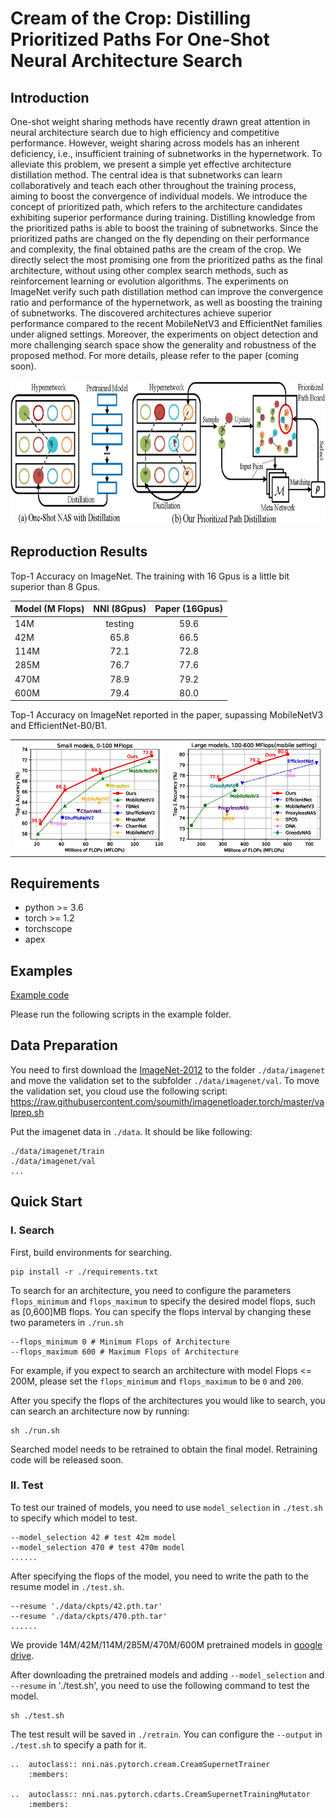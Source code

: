 # Cream of the Crop: Distilling Prioritized Paths For One-Shot Neural Architecture Search

## Introduction
One-shot weight sharing methods have recently drawn great attention in neural architecture search due to high efficiency and competitive performance. However, weight sharing across models has an inherent deficiency, i.e., insufficient training of subnetworks in the hypernetwork. To alleviate this problem, we present a simple yet effective architecture distillation method. The central idea is that subnetworks can learn collaboratively and teach each other throughout the training process, aiming to boost the convergence of individual models. We introduce the concept of prioritized path, which refers to the architecture candidates exhibiting superior performance during training. Distilling knowledge from the prioritized paths is able to boost the training of subnetworks. Since the prioritized paths are changed on the fly depending on their performance and complexity, the final obtained paths are the cream of the crop. We directly select the most promising one from the prioritized paths as the final architecture, without using other complex search methods, such as reinforcement learning or evolution algorithms. The experiments on ImageNet verify such path distillation method can improve the convergence ratio and performance of the hypernetwork, as well as boosting the training of subnetworks. The discovered architectures achieve superior performance compared to the recent MobileNetV3 and EfficientNet families under aligned settings. Moreover, the experiments on object detection and more challenging search space show the generality and robustness of the proposed method. For more details, please refer to the paper (coming soon).

<div align="left">
  <img src="./../../img/cream.jpg" height="230" alt="Ocean"/><br/>
  <!-- <p>Example SiamFC, SiamRPN and SiamMask outputs.</p> -->
</div>

## Reproduction Results
Top-1 Accuracy on ImageNet. The training with 16 Gpus is a little bit superior than 8 Gpus.

| Model (M Flops) | NNI (8Gpus) | Paper (16Gpus) | 
| ---- |:-------------:| :-----:|
| 14M | testing | 59.6 |
| 42M | 65.8 | 66.5 |
| 114M | 72.1 | 72.8 |
| 285M | 76.7 | 77.6 |
| 470M | 78.9 | 79.2 |
| 600M | 79.4 | 80.0 |

Top-1 Accuracy on ImageNet reported in the paper, supassing MobileNetV3 and EfficientNet-B0/B1.

<table style="border: none">
    <th><img src="./../../img/cream_flops100.jpg" alt="drawing" width="400"/></th>
    <th><img src="./../../img/cream_flops600.jpg" alt="drawing" width="400"/></th>
</table>


## Requirements
* python >= 3.6
* torch >= 1.2
* torchscope
* apex

## Examples

[Example code](https://github.com/microsoft/nni/tree/master/examples/nas/cream)

Please run the following scripts in the example folder.

## Data Preparation

You need to first download the [ImageNet-2012](http://www.image-net.org/) to the folder `./data/imagenet` and move the validation set to the subfolder `./data/imagenet/val`. To move the validation set, you cloud use the following script: <https://raw.githubusercontent.com/soumith/imagenetloader.torch/master/valprep.sh> 

Put the imagenet data in `./data`. It should be like following:

```
./data/imagenet/train
./data/imagenet/val
...
```

## Quick Start

### I. Search

First, build environments for searching.

```
pip install -r ./requirements.txt
```

To search for an architecture, you need to configure the parameters `flops_minimum` and `flops_maximum` to specify the desired model flops, such as [0,600]MB flops. You can specify the flops interval by changing these two parameters in `./run.sh`

```
--flops_minimum 0 # Minimum Flops of Architecture
--flops_maximum 600 # Maximum Flops of Architecture
```

For example, if you expect to search an architecture with model Flops <= 200M, please set the `flops_minimum` and `flops_maximum` to be `0` and `200`.

After you specify the flops of the architectures you would like to search, you can search an architecture now by running:

```
sh ./run.sh
```

Searched model needs to be retrained to obtain the final model. Retraining code will be released soon.

### II. Test

To test our trained of models, you need to use `model_selection` in `./test.sh` to specify which model to test.

```
--model_selection 42 # test 42m model
--model_selection 470 # test 470m model
......
```

After specifying the flops of the model, you need to write the path to the resume model in `./test.sh`.

```
--resume './data/ckpts/42.pth.tar'
--resume './data/ckpts/470.pth.tar'
......
```

We provide 14M/42M/114M/285M/470M/600M pretrained models in [google drive](https://drive.google.com/drive/folders/1CQjyBryZ4F20Rutj7coF8HWFcedApUn2).

After downloading the pretrained models and adding `--model_selection` and `--resume` in './test.sh', you need to use the following command to test the model.

```
sh ./test.sh
```

The test result will be saved in `./retrain`. You can configure the `--output` in `./test.sh` to specify a path for it.

```eval_rst
..  autoclass:: nni.nas.pytorch.cream.CreamSupernetTrainer
    :members:

..  autoclass:: nni.nas.pytorch.cdarts.CreamSupernetTrainingMutator
    :members:
    
```
